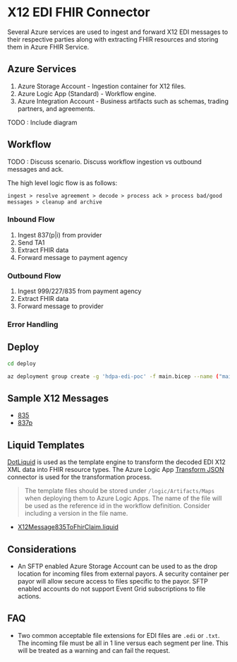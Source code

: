 # X12 EDI FHIR Connector

Several Azure services are used to ingest and forward X12 EDI messages to their respective parties along with extracting FHIR resources and storing them in Azure FHIR Service.

## Azure Services

1. Azure Storage Account - Ingestion container for X12 files.
1. Azure Logic App (Standard) - Workflow engine.
1. Azure Integration Account - Business artifacts such as schemas, trading partners, and agreements.

TODO : Include diagram

## Workflow

TODO : Discuss scenario. Discuss workflow ingestion vs outbound messages and ack.

The high level logic flow is as follows:

`ingest > resolve agreement > decode > process ack > process bad/good messages > cleanup and archive`

### Inbound Flow

1. Ingest 837(p|i) from provider
1. Send TA1
1. Extract FHIR data
1. Forward message to payment agency

### Outbound Flow

1. Ingest 999/227/835 from payment agency
1. Extract FHIR data
1. Forward message to provider

### Error Handling



## Deploy

```sh
cd deploy

az deployment group create -g 'hdpa-edi-poc' -f main.bicep --name ("main-" + (Get-Date -Format "s").replace(':', '-')) --parameters `@main.parameters.demo.json
```

## Sample X12 Messages

- [835](/messages/835/835.edi)
- [837p](/messages/837p/X222-ambulance.edi)

## Liquid Templates

[DotLiquid](https://github.com/dotliquid/dotliquid) is used as the template engine to transform the decoded EDI X12 XML data into FHIR resource types. The Azure Logic App [Transform JSON](https://learn.microsoft.com/en-us/azure/logic-apps/logic-apps-enterprise-integration-liquid-transform?tabs=consumption) connector is used for the transformation process.

> The template files should be stored under `/logic/Artifacts/Maps` when deploying them to Azure Logic Apps. The name of the file will be used as the reference id in the workflow definition. Consider including a version in the file name.

- [X12Message835ToFhirClaim.liquid](/liquid/X12Message835ToFhirClaim.liquid)

## Considerations

- An SFTP enabled Azure Storage Account can be used to as the drop location for incoming files from external payors. A security container per payor will allow secure access to files specific to the payor. SFTP enabled accounts do not support Event Grid subscriptions to file actions.

## FAQ

- Two common acceptable file extensions for EDI files are `.edi` or `.txt`. The incoming file must be all in 1 line versus each segment per line. This will be treated as a warning and can fail the request.